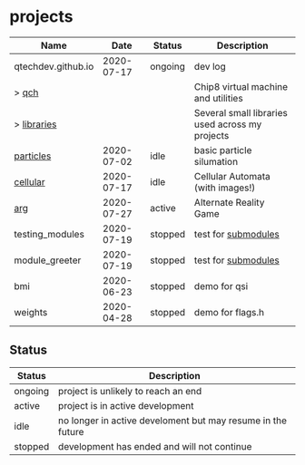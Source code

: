 # projects

Name                            | Date        | Status  | Description
--------------------------------|-------------|---------|------------
qtechdev.github.io              | 2020-07-17  | ongoing | dev log
\> [qch][]                      |             |         | Chip8 virtual machine and utilities
\> [libraries][]                |             |         | Several small libraries used across my projects
[particles](particles.md)       | 2020-07-02  | idle    | basic particle silumation
[cellular][]                    | 2020-07-17  | idle    | Cellular Automata (with images!)
[arg][]                         | 2020-07-27  | active  | Alternate Reality Game
testing_modules                 | 2020-07-19  | stopped | test for [submodules](../research/submodules.md)
module_greeter                  | 2020-07-19  | stopped | test for [submodules](../research/submodules.md)
bmi                             | 2020-06-23  | stopped | demo for qsi
weights                         | 2020-04-28  | stopped | demo for flags.h

## Status
Status  | Description
--------|------------
ongoing | project is unlikely to reach an end
active  | project is in active development
idle    | no longer in active develoment but may resume in the future
stopped | development has ended and will not continue

[qch]: <qch/>
[libraries]: <libs/>
[cellular]: </cellular/>
[arg]: </arg/>
